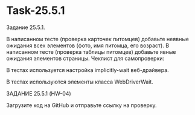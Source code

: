 # Task-25.5.1

Задание 25.5.1.

В написанном тесте (проверка карточек питомцев) добавьте неявные ожидания всех элементов (фото, имя питомца, его возраст).
В написанном тесте (проверка таблицы питомцев) добавьте явные ожидания элементов страницы.
Чеклист для самопроверки:

 В тестах используется настройка implicitly-wait веб-драйвера.

 В тестах используются элементы класса WebDriverWait.
 
 
ЗАДАНИЕ 25.5.1 (HW-04)

Загрузите код на GitHub и отправьте ссылку на проверку.
